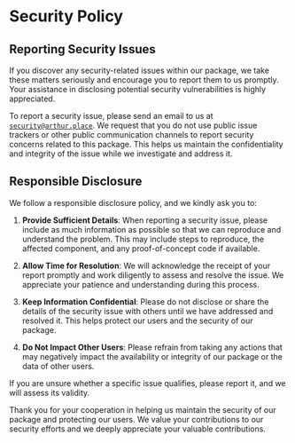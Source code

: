 # Security Policy

## Reporting Security Issues

If you discover any security-related issues within our package, we take these matters seriously and encourage you to report them to us promptly. Your assistance in disclosing potential security vulnerabilities is highly appreciated.

To report a security issue, please send an email to us at [`security@arthur.place`](mailto:security@arthur.place). We request that you do not use public issue trackers or other public communication channels to report security concerns related to this package. This helps us maintain the confidentiality and integrity of the issue while we investigate and address it.

## Responsible Disclosure

We follow a responsible disclosure policy, and we kindly ask you to:

1. **Provide Sufficient Details**: When reporting a security issue, please include as much information as possible so that we can reproduce and understand the problem. This may include steps to reproduce, the affected component, and any proof-of-concept code if available.

2. **Allow Time for Resolution**: We will acknowledge the receipt of your report promptly and work diligently to assess and resolve the issue. We appreciate your patience and understanding during this process.

3. **Keep Information Confidential**: Please do not disclose or share the details of the security issue with others until we have addressed and resolved it. This helps protect our users and the security of our package.

4. **Do Not Impact Other Users**: Please refrain from taking any actions that may negatively impact the availability or integrity of our package or the data of other users.

If you are unsure whether a specific issue qualifies, please report it, and we will assess its validity.

Thank you for your cooperation in helping us maintain the security of our package and protecting our users. We value your contributions to our security efforts and we deeply appreciate your valuable contributions.
